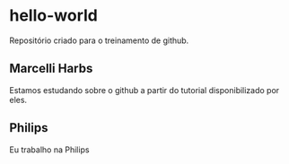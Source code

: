 # hello-world
Repositório criado para o treinamento de github.
## Marcelli Harbs
Estamos estudando sobre o github a partir do tutorial disponibilizado por eles.
## Philips
Eu trabalho na Philips

